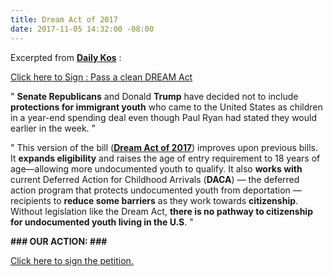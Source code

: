```yaml
---
title: Dream Act of 2017
date: 2017-11-05 14:32:00 -08:00
---
```


Excerpted from [**Daily Kos**](https://www.dailykos.com/) : 

[Click here to Sign : Pass a clean DREAM Act](https://www.dailykos.com/campaigns/petition/sign-if-you-agree-congress-must-pass-the-dream-act-of-2017)

"  **Senate Republicans** and Donald **Trump** have decided not to include **protections for immigrant youth** who came to the United States as children in a year-end spending deal even though Paul Ryan had stated they would earlier in the week.  "

"  This version of the bill ([**Dream Act of 2017**](https://www.congress.gov/bill/115th-congress/senate-bill/1615)) improves upon previous bills. It **expands eligibility** and raises the age of entry requirement to 18 years of age—allowing more undocumented youth to qualify. It also **works with** current Deferred Action for Childhood Arrivals (**DACA**) — the deferred action program that protects undocumented youth from deportation — recipients to **reduce some barriers** as they work towards **citizenship**. Without legislation like the Dream Act, **there is no pathway to citizenship for undocumented youth living in the U.S**.  "

**###   OUR ACTION:   ###**

[Click here to sign the petition.](https://www.dailykos.com/campaigns/petition/sign-if-you-agree-congress-must-pass-the-dream-act-of-2017)